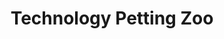 ---
dateStart: 2020-09-02
dateEnd:
title: "Technology Petting Zoo"
venue: "Indiana University UITS"
organizer: Jeannette Lehr
credit:
city: Bloomington
state: IN
country: USA
pdfLink:
venueImages:
---